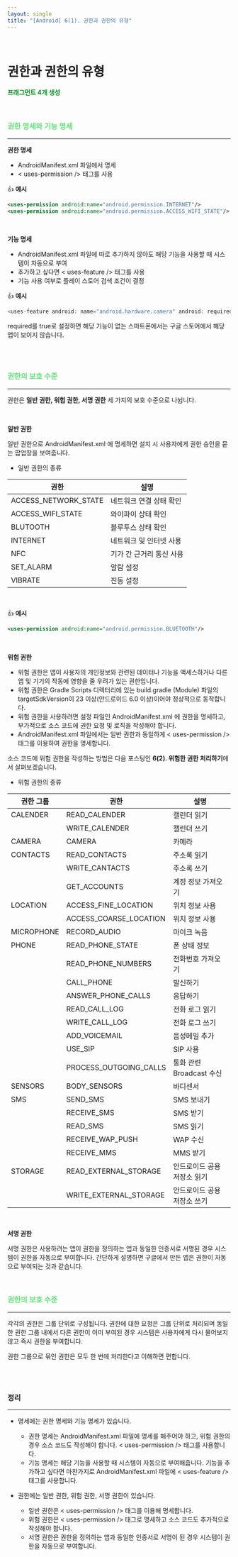 ```yaml
---
layout: single
title: "[Android] 6(1). 권한과 권한의 유형"
---
```


<br>

# 권한과 권한의 유형

**<span style="color:rgb(7, 145, 30)">프래그먼트 4개 생성</span>**

<br>

### <span style="color:rgb(93, 231, 116)">권한 명세와 기능 명세</span>

---

**권한 명세**

* AndroidManifest.xml 파일에서 명세
* < uses-permission /> 태그를 사용

👍 **예시**

```xml
<uses-permission android:name="android.permission.INTERNET"/>
<uses-permission android:name="android.permission.ACCESS_WIFI_STATE"/>
```

<br>

**기능 명세**

* AndroidManifest.xml 파일에 따로 추가하지 않아도 해당 기능을 사용할 때 시스템이 자동으로 부여
* 추가하고 싶다면 < uses-feature /> 태그를 사용
* 기능 사용 여부로 플레이 스토어 검색 조건이 결정

👍 **예시**

```kotlin
<uses-feature android: name="android.hardware.camera" android: required="true" />
```

required를 true로 설정하면 해당 기능이 없는 스마트폰에서는 구글 스토어에서 해당 앱이 보이지 않습니다. 

<br>

<br>



### <span style="color:rgb(93, 231, 116)">권한의 보호 수준</span>

---

권한은 **일반 권한, 워험 권한, 서명 권한** 세 가지의 보호 수준으로 나뉩니다. 

<br>

**일반 권한**

일반 권한으로 AndroidManifest.xml 에 명세하면 설치 시 사용자에게 권한 승인을 묻는 팝업창을 보여줍니다. 

* 일반 권한의 종류

| 권한                 | 설명                     |
| -------------------- | ------------------------ |
| ACCESS_NETWORK_STATE | 네트워크 연결 상태 확인  |
| ACCESS_WIFI_STATE    | 와이파이 상태 확인       |
| BLUTOOTH             | 블루투스 상태 확인       |
| INTERNET             | 네트워크 및 인터넷 사용  |
| NFC                  | 기가 간 근거리 통신 사용 |
| SET_ALARM            | 알람 설정                |
| VIBRATE              | 진동 설정                |

<br>

👍 **예시**

```xml
<uses-permission android:name="android.permission.BLUETOOTH"/>
```

<br>

**위험 권한**

* 위험 권한은 앱이 사용자의 개인정보와 관련된 데이터나 기능을 액세스하거나 다른 앱 및 기기의 작동에 영향을 줄 우려가 있는 권한입니다. 
* 위험 권한은 Gradle Scripts 디렉터리에 있는 build.gradle (Module) 파일의 targetSdkVersion이 23 이상(안드로이드 6.0 이상)이어야 정상적으로 동작합니다. 
* 위험 권한을 사용하려면 설정 파일인 AndroidManifest.xml 에 권한을 명세하고, 부가적으로 소스 코드에 권한 요청 및 로직을 작성해야 합니다. 
* AndroidManifest.xml 파일에서는 일반 권한과 동일하게 < uses-permission /> 태그를 이용하여 권한을 명세합니다. 

소스 코드에 위험 권한을 작성하는 방법은 다음 포스팅인 **6(2). 위험한 권한 처리하기**에서 살펴보겠습니다. 

* 위험 권한의 종류

| 권한 그룹  | 권한                   | 설명                        |
| ---------- | ---------------------- | --------------------------- |
| CALENDER   | READ_CALENDER          | 캘린더 읽기                 |
|            | WRITE_CALENDER         | 캘린더 쓰기                 |
| CAMERA     | CAMERA                 | 카메라                      |
| CONTACTS   | READ_CONTACTS          | 주소록 읽기                 |
|            | WRITE_CANTACTS         | 주소록 쓰기                 |
|            | GET_ACCOUNTS           | 계정 정보 가져오기          |
| LOCATION   | ACCESS_FINE_LOCATION   | 위치 정보 사용              |
|            | ACCESS_COARSE_LOCATION | 위치 정보 사용              |
| MICROPHONE | RECORD_AUDIO           | 마이크 녹음                 |
| PHONE      | READ_PHONE_STATE       | 폰 상태 정보                |
|            | READ_PHONE_NUMBERS     | 전화번호 가져오기           |
|            | CALL_PHONE             | 발신하기                    |
|            | ANSWER_PHONE_CALLS     | 응답하기                    |
|            | READ_CALL_LOG          | 전화 로그 읽기              |
|            | WRITE_CALL_LOG         | 전화 로그 쓰기              |
|            | ADD_VOICEMAIL          | 음성메일 추가               |
|            | USE_SIP                | SIP 사용                    |
|            | PROCESS_OUTGOING_CALLS | 통화 관련 Broadcast 수신    |
| SENSORS    | BODY_SENSORS           | 바디센서                    |
| SMS        | SEND_SMS               | SMS 보내기                  |
|            | RECEIVE_SMS            | SMS 받기                    |
|            | READ_SMS               | SMS 읽기                    |
|            | RECEIVE_WAP_PUSH       | WAP 수신                    |
|            | RECEIVE_MMS            | MMS 받기                    |
| STORAGE    | READ_EXTERNAL_STORAGE  | 안드로이드 공용 저장소 읽기 |
|            | WRITE_EXTERNAL_STORAGE | 안드로이드 공용 저장소 쓰기 |



<br>

**서명 권한**

서명 권한은 사용하려는 앱이 권한을 정의하는 앱과 동일한 인증서로 서명된 경우 시스템이 권한을 자동으로 부여합니다. 간단하게 설명하면 구글에서 만든 앱은 권한이 자동으로 부여되는 것과 같습니다. 

<br>

### <span style="color:rgb(93, 231, 116)">권한의 보호 수준</span>

---

각각의 권한은 그룹 단위로 구성됩니다. 권한에 대한 요청은 그룹 단위로 처리되며 동일한 권한 그룹 내에서 다른 권한이 이미 부여된 경우 시스템은 사용자에게 다시 물어보지 않고 즉시 권한을 부여합니다. 

권한 그룹으로 묶인 권한은 모두 한 번에 처리한다고 이해하면 편합니다. 



<br>

<br>

### 정리

---

* 명세에는 권한 명세와 기능 명세가 있습니다. 

    * 권한 명세는 AndroidManifest.xml 파일에 명세를 해주어야 하고, 위험 권한의 경우 소스 코드도 작성해야 합니다. < uses-permission /> 태그를 사용합니다. 
    * 기능 명세는 해당 기능을 사용할 때 시스템이 자동으로 부여해줍니다. 기능을 추가하고 싶다면 마찬가지로 AndroidManifest.xml 파일에 < uses-feature /> 태그를 사용합니다.

    

* 권한에는 일반 권한, 위험 권한, 서명 권한이 있습니다. 

    * 일반 권한은 < uses-permission /> 태그를 이용해 명세합니다. 
    * 위험 권한은  < uses-permission /> 태그로 명세하고 소스 코드도 추가적으로 작성해야 합니다. 
    * 서명 권한은 권한을 정의하는 앱과 동일한 인증서로 서명이 된 경우 시스템이 권한을 자동으로 부여합니다. 
